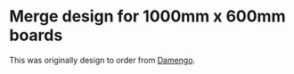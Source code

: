 # Merge design for 1000mm x 600mm boards

This was originally design to order from [Damengo](https://damengo.com).

